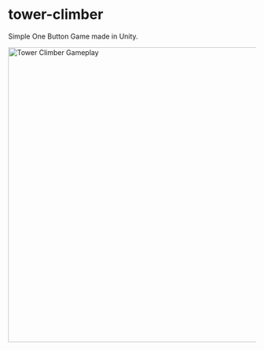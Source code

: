 # tower-climber

Simple One Button Game made in Unity.

<img alt="Tower Climber Gameplay" src="https://raw.githubusercontent.com/linderjohan/tower-climber/master/img/tower-climber.png" height="600px" >

